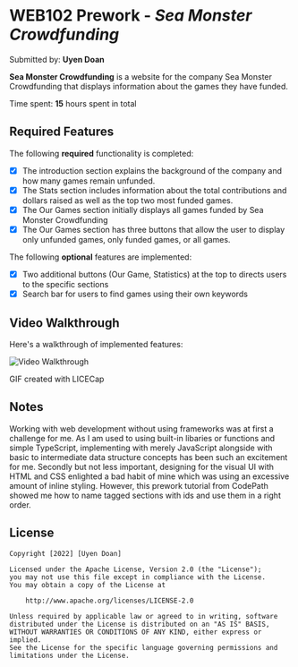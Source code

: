 # WEB102 Prework - *Sea Monster Crowdfunding*

Submitted by: **Uyen Doan**

**Sea Monster Crowdfunding** is a website for the company Sea Monster Crowdfunding that displays information about the games they have funded.

Time spent: **15** hours spent in total

## Required Features

The following **required** functionality is completed:

* [X] The introduction section explains the background of the company and how many games remain unfunded.
* [X] The Stats section includes information about the total contributions and dollars raised as well as the top two most funded games.
* [X] The Our Games section initially displays all games funded by Sea Monster Crowdfunding
* [X] The Our Games section has three buttons that allow the user to display only unfunded games, only funded games, or all games.

The following **optional** features are implemented:

* [X] Two additional buttons (Our Game, Statistics) at the top to directs users to the specific sections
* [X] Search bar for users to find games using their own keywords

## Video Walkthrough

Here's a walkthrough of implemented features:

<img src='prework-walkthrough.gif' title='Video Walkthrough' width='' alt='Video Walkthrough' />

<!-- Replace this with whatever GIF tool you used! -->
GIF created with LICECap
<!-- Recommended tools:
[Kap](https://getkap.co/) for macOS
[ScreenToGif](https://www.screentogif.com/) for Windows
[peek](https://github.com/phw/peek) for Linux. -->

## Notes

Working with web development without using frameworks was at first a challenge for me. As I am used to using built-in libaries or functions and simple TypeScript, implementing with merely JavaScript alongside with basic to intermediate data structure concepts has been such an excitement for me. Secondly but not less important, designing for the visual UI with HTML and CSS enlighted a bad habit of mine which was using an excessive amount of inline styling. However, this prework tutorial from CodePath showed me how to name tagged sections with ids and use them in a right order.

## License

    Copyright [2022] [Uyen Doan]

    Licensed under the Apache License, Version 2.0 (the "License");
    you may not use this file except in compliance with the License.
    You may obtain a copy of the License at

        http://www.apache.org/licenses/LICENSE-2.0

    Unless required by applicable law or agreed to in writing, software
    distributed under the License is distributed on an "AS IS" BASIS,
    WITHOUT WARRANTIES OR CONDITIONS OF ANY KIND, either express or implied.
    See the License for the specific language governing permissions and
    limitations under the License.
